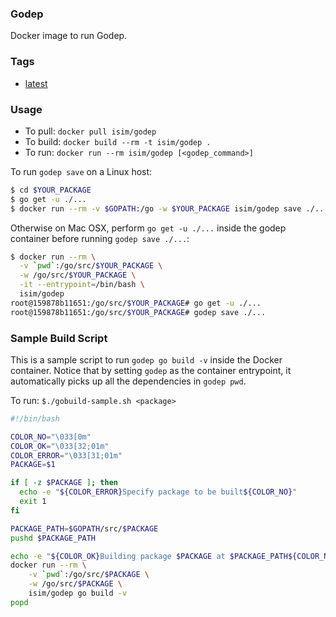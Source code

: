 ### Godep

Docker image to run Godep.

### Tags

* [latest](https://github.com/ihcsim/docker-godep/tree/latest)

### Usage

* To pull: `docker pull isim/godep`
* To build: `docker build --rm -t isim/godep .`
* To run: `docker run --rm isim/godep [<godep_command>]`

To run `godep save` on a Linux host:
```sh
$ cd $YOUR_PACKAGE
$ go get -u ./...
$ docker run --rm -v $GOPATH:/go -w $YOUR_PACKAGE isim/godep save ./...
```

Otherwise on Mac OSX, perform `go get -u ./...` inside the godep container before running `godep save ./...`:
```sh
$ docker run --rm \
  -v `pwd`:/go/src/$YOUR_PACKAGE \
  -w /go/src/$YOUR_PACKAGE \
  -it --entrypoint=/bin/bash \
  isim/godep
root@159878b11651:/go/src/$YOUR_PACKAGE# go get -u ./...
root@159878b11651:/go/src/$YOUR_PACKAGE# godep save ./...
```

### Sample Build Script

This is a sample script to run `godep go build -v` inside the Docker container. Notice that by setting `godep` as the container entrypoint, it automatically picks up all the dependencies in `godep pwd`.

To run: `$./gobuild-sample.sh <package>`
```sh
#!/bin/bash

COLOR_NO="\033[0m"
COLOR_OK="\033[32;01m"
COLOR_ERROR="\033[31;01m"
PACKAGE=$1

if [ -z $PACKAGE ]; then
  echo -e "${COLOR_ERROR}Specify package to be built${COLOR_NO}"
  exit 1
fi

PACKAGE_PATH=$GOPATH/src/$PACKAGE
pushd $PACKAGE_PATH

echo -e "${COLOR_OK}Building package $PACKAGE at $PACKAGE_PATH${COLOR_NO}"
docker run --rm \
    -v `pwd`:/go/src/$PACKAGE \
    -w /go/src/$PACKAGE \
    isim/godep go build -v
popd
```
